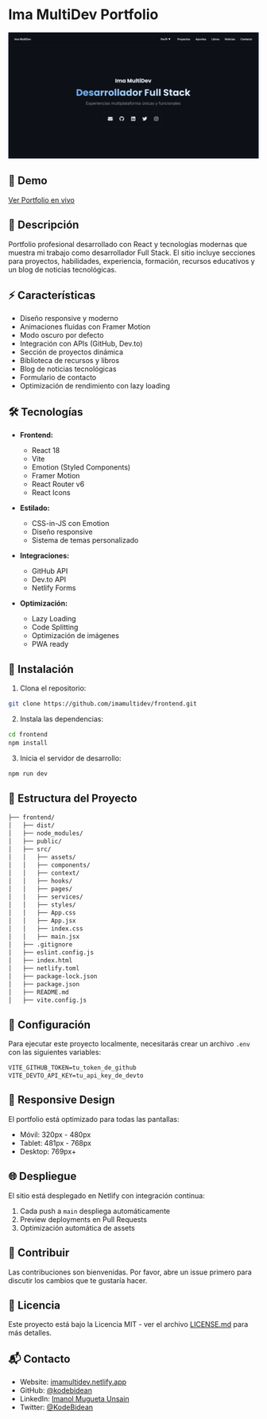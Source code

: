 # Ima MultiDev Portfolio

![Portfolio Preview](public/images/portfolio-preview.png)

## 🚀 Demo

[Ver Portfolio en vivo](https://imamultidev.netlify.app/)

## 📝 Descripción

Portfolio profesional desarrollado con React y tecnologías modernas que muestra mi trabajo como desarrollador Full Stack. El sitio incluye secciones para proyectos, habilidades, experiencia, formación, recursos educativos y un blog de noticias tecnológicas.

## ⚡ Características

- Diseño responsive y moderno
- Animaciones fluidas con Framer Motion
- Modo oscuro por defecto
- Integración con APIs (GitHub, Dev.to)
- Sección de proyectos dinámica
- Biblioteca de recursos y libros
- Blog de noticias tecnológicas
- Formulario de contacto
- Optimización de rendimiento con lazy loading

## 🛠️ Tecnologías

- **Frontend:**
  - React 18
  - Vite
  - Emotion (Styled Components)
  - Framer Motion
  - React Router v6
  - React Icons

- **Estilado:**
  - CSS-in-JS con Emotion
  - Diseño responsive
  - Sistema de temas personalizado

- **Integraciones:**
  - GitHub API
  - Dev.to API
  - Netlify Forms

- **Optimización:**
  - Lazy Loading
  - Code Splitting
  - Optimización de imágenes
  - PWA ready

## 🚀 Instalación

1. Clona el repositorio:
```bash
git clone https://github.com/imamultidev/frontend.git
```
2. Instala las dependencias:
```bash
cd frontend
npm install
```
3. Inicia el servidor de desarrollo:
```bash
npm run dev
```
## 📁 Estructura del Proyecto
```plaintext
├── frontend/
│   ├── dist/
│   ├── node_modules/
│   ├── public/
│   ├── src/
│   │   ├── assets/
│   │   ├── components/
│   │   ├── context/
│   │   ├── hooks/
│   │   ├── pages/
│   │   ├── services/
│   │   ├── styles/
│   │   ├── App.css
│   │   ├── App.jsx
│   │   ├── index.css
│   │   ├── main.jsx
│   ├── .gitignore
│   ├── eslint.config.js
│   ├── index.html
│   ├── netlify.toml
│   ├── package-lock.json
│   ├── package.json
│   ├── README.md
│   ├── vite.config.js
```

## 🔧 Configuración

Para ejecutar este proyecto localmente, necesitarás crear un archivo `.env` con las siguientes variables:

```
VITE_GITHUB_TOKEN=tu_token_de_github
VITE_DEVTO_API_KEY=tu_api_key_de_devto
```

## 📱 Responsive Design

El portfolio está optimizado para todas las pantallas:
- Móvil: 320px - 480px
- Tablet: 481px - 768px
- Desktop: 769px+

## 🌐 Despliegue

El sitio está desplegado en Netlify con integración continua:
1. Cada push a `main` despliega automáticamente
2. Preview deployments en Pull Requests
3. Optimización automática de assets

## 🤝 Contribuir

Las contribuciones son bienvenidas. Por favor, abre un issue primero para discutir los cambios que te gustaría hacer.

## 📄 Licencia

Este proyecto está bajo la Licencia MIT - ver el archivo [LICENSE.md](LICENSE.md) para más detalles.

## 📬 Contacto

- Website: [imamultidev.netlify.app](https://imamultidev.netlify.app/)
- GitHub: [@kodebidean](https://github.com/kodebidean)
- LinkedIn: [Imanol Mugueta Unsain](https://www.linkedin.com/in/imanol-mugueta-unsain/)
- Twitter: [@KodeBidean](https://twitter.com/KodeBidean)
